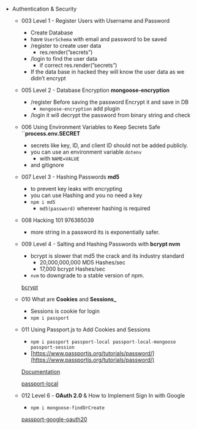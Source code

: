 - Authentication & Security
    
    - 003 Level 1 - Register Users with Username and Password
        - Create Database
        - have `UserSchema` with email and password to be saved
        - /register to create user data
            - res.render(”secrets”)
        - /login to find the user data
            - if correct res.render(”secrets”)
        - If the data base in hacked they will know the user data as we didn’t encrypt
        
    - 005 Level 2 - Database Encryption **mongoose-encryption**
        - /register Before saving the password Encrypt it and save in DB
            - `mongoose-encryption` add plugin
        - /login it will decrypt the password from binary string and check
        
    - 006 Using Environment Variables to Keep Secrets Safe ``**process.env.SECRET**

        - secrets like key, ID, and client ID should not be added publicly.
        - you can use an environment variable `dotenv`
            - with `NAME=VALUE`
        - and gitignore
        
    - 007 Level 3 - Hashing Passwords **md5**
        - to prevent key leaks with encrypting
        - you can use Hashing and you no need a key
        - `npm i md5`
            - `md5(password)` wherever hashing is required
            
    - 008 Hacking 101 976365039
    
        - more string in a password its is exponentially safer.
    - 009 Level 4 - Salting and Hashing Passwords with **bcrypt nvm**
        
        - bcrypt is slower that md5 the crack and its industry standard
            - 20,000,000,000 MD5 Hashes/sec
            - 17,000 bcrypt Hashes/sec
        - `nvm` to downgrade to a stable version of npm.
        
        [bcrypt](https://www.npmjs.com/package/bcrypt)
        
    - 010 What are **Cookies** and **Sessions_**
        - Sessions is cookie for login
        - `npm i passport`
        
    - 011 Using Passport.js to Add Cookies and Sessions
        
        - `npm i passport passport-local passport-local-mongoose passport-session`
        - [https://www.passportjs.org/tutorials/password/](https://www.passportjs.org/tutorials/password/)
        
        [Documentation](https://www.passportjs.org/docs/)
        
        [passport-local](https://www.npmjs.com/package/passport-local)
        
    - 012 Level 6 - **OAuth 2.0** & How to Implement Sign In with Google
        
        - `npm i mongoose-findOrCreate`
        
        [](https://www.passportjs.org/packages/)
        
        [passport-google-oauth20](https://www.passportjs.org/packages/passport-google-oauth20/)
